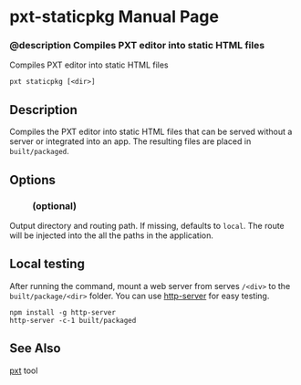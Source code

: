 # pxt-staticpkg Manual Page

### @description Compiles PXT editor into static HTML files

Compiles PXT editor into static HTML files

```
pxt staticpkg [<dir>]
```

## Description

Compiles the PXT editor into static HTML files that can be served without a server or integrated into an app. The resulting files are placed in ``built/packaged``.

## Options

### <dir> (optional)

Output directory and routing path. If missing, defaults to ``local``. The route will be injected into the all the paths in the application.

## Local testing

After running the command, mount a web server from serves ``/<div>`` to the ``built/package/<dir>`` folder. You can use [http-server](https://www.npmjs.com/package/http-server) for easy testing.

```
npm install -g http-server
http-server -c-1 built/packaged
```

## See Also

[pxt](/cli) tool
